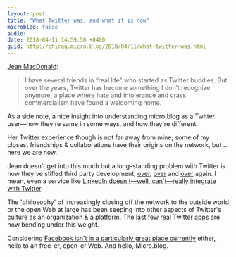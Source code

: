 ```yaml
---
layout: post
title: "What Twitter was, and what it is now"
microblog: false
audio: 
date: 2018-04-11 14:59:50 +0400
guid: http://chirag.micro.blog/2018/04/11/what-twitter-was.html
---
```

[Jean MacDonald](https://macgenie.micro.blog/2018/04/10/a-guide-to.html):
> I have several friends in “real life” who started as Twitter buddies. But over the years, Twitter has become something I don’t recognize anymore, a place where hate and intolerance and crass commercialism have found a welcoming home.

As a side note, a nice insight into understanding micro.blog as a Twitter user—how they're same in some ways, and how they're different. 

Her Twitter experience though is not far away from mine; some of my closest friendships & collaborations have their origins on the network, but ... here we are now.

Jean doesn't get into this much but a long-standing problem with Twitter is how they've stifled third party development, [over](https://blog.chirag.biz/goodbye-twimbow-33be1b392cce), [over](https://blog.chirag.biz/more-twitter-api-restrictions-now-for-win8-b14d5ba783fa) and [over](http://apps-of-a-feather.com) again. I mean, even a service like [LinkedIn doesn't—well, can't—really integrate with Twitter](https://blog.chirag.biz/twitter-vs-linkedin-529c67a84ebc).

The 'philosophy' of increasingly closing off the network to the outside world or the open Web at large has been seeping into other aspects of Twitter's culture as an organization & a platform. The last few real Twitter apps are now bending under this weight.

Considering [Facebook isn't in a particularly great place currently](http://www.chirag.biz/2018/04/08/massaging-egos-facebook.html) either, hello to an free-er, open-er Web. And hello, Micro.blog.
